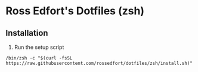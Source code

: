 # Ross Edfort's Dotfiles (zsh)
## Installation
1. Run the setup script
```shell
/bin/zsh -c "$(curl -fsSL https://raw.githubusercontent.com/rossedfort/dotfiles/zsh/install.sh)"
```